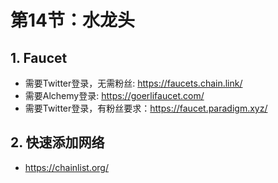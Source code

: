 # 第14节：水龙头



## 1. Faucet

- 需要Twitter登录，无需粉丝: https://faucets.chain.link/
- 需要Alchemy登录: https://goerlifaucet.com/
- 需要Twitter登录，有粉丝要求：https://faucet.paradigm.xyz/



## 2. 快速添加网络

- https://chainlist.org/
